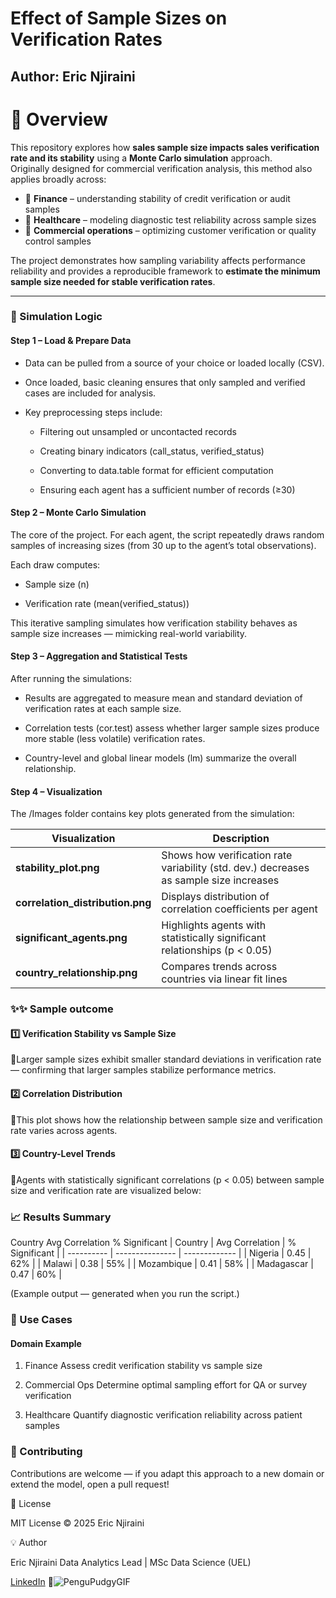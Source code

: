 # Effect of Sample Sizes on Verification Rates
## Author: Eric Njiraini

# 🎯 Overview

This repository explores how **sales sample size impacts sales verification rate and its stability** using a **Monte Carlo simulation** approach.  
Originally designed for commercial verification analysis, this method also applies broadly across:

- 🏦 **Finance** – understanding stability of credit verification or audit samples  
- 🏥 **Healthcare** – modeling diagnostic test reliability across sample sizes  
- 🛒 **Commercial operations** – optimizing customer verification or quality control samples  

The project demonstrates how sampling variability affects performance reliability and provides a reproducible framework to **estimate the minimum sample size needed for stable verification rates**.

---

### 🧠 Simulation Logic
#### Step 1 – Load & Prepare Data

- Data can be pulled from a source of your choice or loaded locally (CSV).
- Once loaded, basic cleaning ensures that only sampled and verified cases are included for analysis.

- Key preprocessing steps include:

  - Filtering out unsampled or uncontacted records

  - Creating binary indicators (call_status, verified_status)

  - Converting to data.table format for efficient computation

  - Ensuring each agent has a sufficient number of records (≥30)

#### Step 2 – Monte Carlo Simulation

The core of the project.
For each agent, the script repeatedly draws random samples of increasing sizes (from 30 up to the agent’s total observations).

Each draw computes:

- Sample size (n)

- Verification rate (mean(verified_status))

This iterative sampling simulates how verification stability behaves as sample size increases — mimicking real-world variability.

#### Step 3 – Aggregation and Statistical Tests

After running the simulations:

- Results are aggregated to measure mean and standard deviation of verification rates at each sample size.

- Correlation tests (cor.test) assess whether larger sample sizes produce more stable (less volatile) verification rates.

- Country-level and global linear models (lm) summarize the overall relationship.

#### Step 4 – Visualization

The /Images folder contains key plots generated from the simulation:

| Visualization                    | Description                                                                            |
| -------------------------------- | -------------------------------------------------------------------------------------- |
| **stability_plot.png**           | Shows how verification rate variability (std. dev.) decreases as sample size increases |
| **correlation_distribution.png** | Displays distribution of correlation coefficients per agent                            |
| **significant_agents.png**       | Highlights agents with statistically significant relationships (p < 0.05)              |
| **country_relationship.png**     | Compares trends across countries via linear fit lines                                  |


### ✨✨ Sample outcome
#### 1️⃣ Verification Stability vs Sample Size
📌Larger sample sizes exhibit smaller standard deviations in verification rate — confirming that larger samples stabilize performance metrics.


#### 2️⃣ Correlation Distribution
📌This plot shows how the relationship between sample size and verification rate varies across agents.


#### 3️⃣ Country-Level Trends
📌Agents with statistically significant correlations (p < 0.05) between sample size and verification rate are visualized below:


### 📈 Results Summary
Country	Avg Correlation	% Significant
| Country    | Avg Correlation | % Significant |
| ---------- | --------------- | ------------- |
| Nigeria    | 0.45            | 62%           |
| Malawi     | 0.38            | 55%           |
| Mozambique | 0.41            | 58%           |
| Madagascar | 0.47            | 60%           |


   (Example output — generated when you run the script.)

### 💼 Use Cases
#### Domain	Example
1. Finance	Assess credit verification stability vs sample size

2. Commercial Ops	Determine optimal sampling effort for QA or survey verification

3. Healthcare	Quantify diagnostic verification reliability across patient samples


### 🤝 Contributing

Contributions are welcome — if you adapt this approach to a new domain or extend the model, open a pull request!

📜 License

MIT License © 2025 Eric Njiraini

💡 Author

Eric Njiraini
Data Analytics Lead | MSc Data Science (UEL)

 [LinkedIn](https://www.linkedin.com/in/eric-njiraini/)
 🔗![PenguPudgyGIF](https://github.com/user-attachments/assets/520f7c8b-0440-4083-ac56-5e1acc826d1b)
